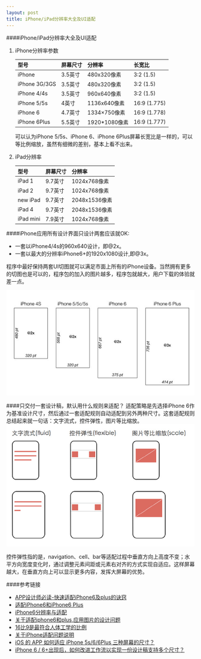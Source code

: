 ```yaml
---
layout: post
title: iPhone/iPad分辨率大全及UI适配
---
```


####iPhone/iPad分辨率大全及UI适配
 1. iPhone分辨率参数

	型号 			| 屏幕尺寸 		| 分辨率		| 长宽比
	:----------- 	| :-----------	| :-----------| :-----------
	iPhone			|3.5英寸			|480x320像素	| 3:2 (1.5)
	iPhone 3G/3GS	|3.5英寸			|480x320像素| 3:2 (1.5)
	iPhone 4/4s		|3.5英寸			|960x640像素| 3:2 (1.5)
	iPhone 5/5s		|4英寸			|1136x640像素| 16:9 (1.775)
	iPhone 6		|4.7英寸			|1334×750像素| 16:9 (1.778)
	iPhone 6Plus	|5.5英寸			|1920*1080像素| 16:9 (1.777)
 
 	可以认为iPhone 5/5s、iPhone 6、iPhone 6Plus屏幕长宽比是一样的，可以等比例缩放，虽然有细微的差别，基本上看不出来。   

2. iPad分辨率

	型号 			| 屏幕尺寸 		| 分辨率
	:----------- 	| :-----------	| :-----------
	iPad 1			|9.7英寸			|1024x768像素
	iPad 2			|9.7英寸			|1024x768像素
	new iPad		|9.7英寸			|2048x1536像素
	iPad 4			|9.7英寸			|2048x1536像素
	iPad mini		|7.9英寸			|1024x768像素
	
####iPhone应用所有设计界面只设计两套应该就OK:	
* 一套以iPhone4/4s的960x640设计，即@2x。   
* 一套以最大的分辨率iPhone6+的1920x1080设计,即@3x。

程序中最好保持两套UI切图就可以满足市面上所有的iPhone设备。当然拥有更多的切图也是可以的，程序包的加入的图片越多，程序包就越大，用户下载的体验就差一点。

![image](../postResource/iPhone适配/4196_140912103755_1.jpg)


####只交付一套设计稿，默认用什么规则来适配？
适配策略是先选择iPhone 6作为基准设计尺寸，然后通过一套适配规则自动适配到另外两种尺寸。这套适配规则总结起来就一句话：文字流式，控件弹性，图片等比缩放。
![image](../postResource/iPhone适配/005RM8OMgw1en1i3ozyvfj30jt0csdgk.jpg)

控件弹性指的是，navigation、cell、bar等适配过程中垂直方向上高度不变；水平方向宽度变化时，通过调整元素间距或元素右对齐的方式实现自适应。这样屏幕越大，在垂直方向上可以显示更多内容，发挥大屏幕的优势。


####参考链接
* [APP设计师必读-快速适配iPhone6及plus的诀窍](http://www.ui.cn/project.php?id=25685)
* [适配iPhone6和iPhone6 Plus](http://blog.csdn.net/messageloop3/article/details/39181073)
* [iPhone6分辨率与适配](http://www.cocoachina.com/ios/20140912/9601.html)
* [关于适配iphone6和plus,应用图片的设计问题](http://www.cocoachina.com/bbs/read.php?tid-228023-page-1.html)
* [16比9是最符合人体工学的比例](http://baike.baidu.com/view/750668.htm?fr=aladdin)
* [关于iPhone适配问题说明](http://www.cocoachina.com/ios/20141107/10163.html)
* [iOS 的 APP 如何适应 iPhone 5s/6/6Plus 三种屏幕的尺寸？](http://www.niaogebiji.com/article-4379-1.html)
* [iPhone 6 / 6+出现后，如何改进工作流以实现一份设计稿支持多个尺寸？](http://blog.jobbole.com/80730/)


